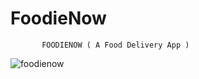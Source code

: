 # FoodieNow
           FOODIENOW ( A Food Delivery App )
![foodienow](https://user-images.githubusercontent.com/71437463/94716585-b2707d80-036c-11eb-8910-18c3a3aa3940.png)

